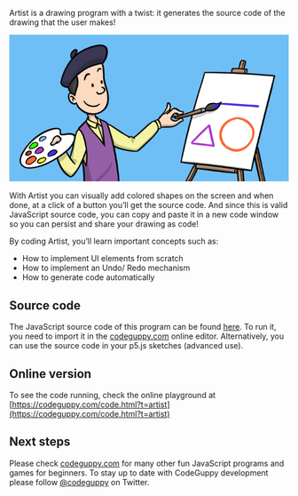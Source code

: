 Artist is a drawing program with a twist: it generates the source code of the drawing that the user makes! 

![Image](thumb.png)

With Artist you can visually add colored shapes on the screen and when done, at a click of a button you’ll get the source code. And since this is valid JavaScript source code, you can copy and paste it in a new code window so you can persist and share your drawing as code!

By coding Artist, you’ll learn important concepts such as:

-	How to implement UI elements from scratch
-	How to implement an Undo/ Redo mechanism
-	How to generate code automatically
 
## Source code 
The JavaScript source code of this program can be found [here](Artist/blob/master/sketches/program.js). To run it, you need to import it in the [codeguppy.com](https://codeguppy.com) online editor. Alternatively, you can use the source code in your p5.js sketches (advanced use). 
## Online version 
To see the code running, check the online playground at [https://codeguppy.com/code.html?t=artist](https://codeguppy.com/code.html?t=artist) 
## Next steps 
Please check [codeguppy.com](https://codeguppy.com) for many other fun JavaScript programs and games for beginners. To stay up to date with CodeGuppy development please follow [@codeguppy](https://twitter.com/codeguppy) on Twitter.  
